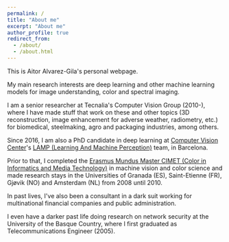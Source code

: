 ```yaml
---
permalink: /
title: "About me"
excerpt: "About me"
author_profile: true
redirect_from: 
  - /about/
  - /about.html
---
```

This is Aitor Alvarez-Gila's personal webpage.

My main research interests are deep learning and other machine learning models for image understanding, color and spectral imaging.

I am a senior researcher at Tecnalia's Computer Vision Group (2010-), where I have made stuff that work on these and other topics (3D reconstruction, image enhancement for adverse weather, radiometry, etc.) for biomedical, steelmaking, agro and packaging industries, among others.

Since 2016, I am also a PhD candidate in deep learning at [Computer Vision Center](http://www.cvc.uab.es/)'s [LAMP (Learning And Machine Perception)](http://www.cvc.uab.es/LAMP/) team, in Barcelona. 
 
Prior to that, I completed the [Erasmus Mundus Master CIMET (Color in Informatics and Media Technology)](https://master-colorscience.eu/programme/cimet-master-degree/) in machine vision and color science and made research stays in the Universities of Granada (ES), Saint-Etienne (FR), Gjøvik (NO) and Amsterdam (NL) from 2008 until 2010.

In past lives, I've also been a consultant in a dark suit working for multinational financial companies and public administration.

I even have a darker past life doing research on network security at the University of the Basque Country, where I first graduated as 
Telecommunications Engineer (2005). 
 